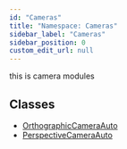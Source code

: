 ```yaml
---
id: "Cameras"
title: "Namespace: Cameras"
sidebar_label: "Cameras"
sidebar_position: 0
custom_edit_url: null
---
```


this is camera modules

## Classes

- [OrthographicCameraAuto](../classes/Cameras.OrthographicCameraAuto.md)
- [PerspectiveCameraAuto](../classes/Cameras.PerspectiveCameraAuto.md)

